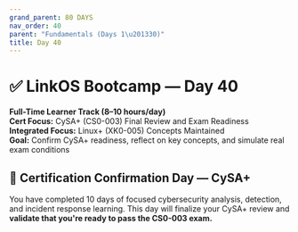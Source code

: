 ```yaml
---
grand_parent: 80 DAYS
nav_order: 40
parent: "Fundamentals (Days 1\u201330)"
title: Day 40
---
```

# ✅ LinkOS Bootcamp — Day 40

**Full-Time Learner Track (8–10 hours/day)**  
**Cert Focus:** CySA+ (CS0-003) Final Review and Exam Readiness  
**Integrated Focus:** Linux+ (XK0-005) Concepts Maintained  
**Goal:** Confirm CySA+ readiness, reflect on key concepts, and simulate real exam conditions



## 🎯 Certification Confirmation Day — CySA+

You have completed 10 days of focused cybersecurity analysis, detection, and incident response learning. This day will finalize your CySA+ review and **validate that you're ready to pass the CS0-003 exam.**

